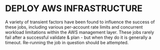 # DEPLOY AWS INFRASTRUCTURE

A variety of transient factors have been found to influence the success of these jobs, including various per-account rate limits and concurrent workload limitations within the AWS management layer. These jobs rarely fail after a successful validate & plan - but when they do it is generally a timeout. Re-running the job in question should be attempted.
